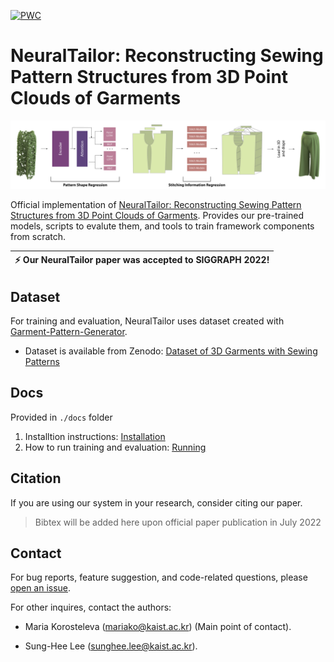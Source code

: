 [![PWC](https://img.shields.io/endpoint.svg?url=https://paperswithcode.com/badge/neuraltailor-reconstructing-sewing-pattern/on-dataset-of-3d-garments-with-sewing)](https://paperswithcode.com/sota/on-dataset-of-3d-garments-with-sewing?p=neuraltailor-reconstructing-sewing-pattern)

# NeuralTailor: Reconstructing Sewing Pattern Structures from 3D Point Clouds of Garments

![Overview of the Neural Tailor Pipeline](img/header.png)

Official implementation of [NeuralTailor: Reconstructing Sewing Pattern Structures from 3D Point Clouds of Garments](https://arxiv.org/abs/2201.13063). Provides our pre-trained models, scripts to evalute them, and tools to train framework components from scratch.

| :zap:        Our NeuralTailor paper was accepted to SIGGRAPH 2022!   |
|----------------------------------------------------------------------|

## Dataset

For training and evaluation, NeuralTailor uses dataset created with [Garment-Pattern-Generator](https://github.com/maria-korosteleva/Garment-Pattern-Generator).
* Dataset is available from Zenodo: [Dataset of 3D Garments with Sewing Patterns](https://doi.org/10.5281/zenodo.5267549)

## Docs
Provided in `./docs` folder

1. Installtion instructions: [Installation](docs/Installation.md)
2. How to run training and evaluation: [Running](docs/Running.md)

## Citation

If you are using our system in your research, consider citing our paper.

> Bibtex will be added here upon official paper publication in July 2022


## Contact
For bug reports, feature suggestion, and code-related questions, please [open an issue](https://github.com/maria-korosteleva/Garment-Pattern-Estimation/issues). 

For other inquires, contact the authors: 

* Maria Korosteleva ([mariako@kaist.ac.kr](mailto:mariako@kaist.ac.kr)) (Main point of contact). 

* Sung-Hee Lee ([sunghee.lee@kaist.ac.kr](mailto:sunghee.lee@kaist.ac.kr)).
